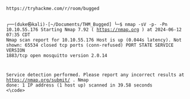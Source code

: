 <code>
https://tryhackme.com/r/room/bugged

┌──(duke㉿kali)-[~/Documents/THM_Bugged]
└─$ nmap  -sV -p- -Pn 10.10.55.176
Starting Nmap 7.92 ( https://nmap.org ) at 2024-06-12 07:35 CDT
Nmap scan report for 10.10.55.176
Host is up (0.044s latency).
Not shown: 65534 closed tcp ports (conn-refused)
PORT     STATE SERVICE                  VERSION
1883/tcp open  mosquitto version 2.0.14

Service detection performed. Please report any incorrect results at https://nmap.org/submit/ .
Nmap done: 1 IP address (1 host up) scanned in 39.58 seconds
<\code>
